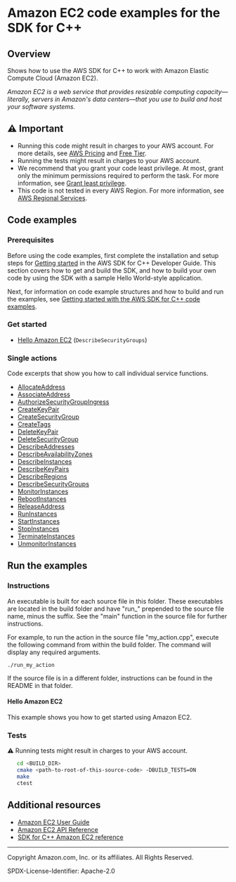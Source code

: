 # Amazon EC2 code examples for the SDK for C++

## Overview

Shows how to use the AWS SDK for C++ to work with Amazon Elastic Compute Cloud (Amazon EC2).

<!--custom.overview.start-->
<!--custom.overview.end-->

_Amazon EC2 is a web service that provides resizable computing capacity—literally, servers in Amazon's data centers—that you use to build and host your software systems._

## ⚠ Important

* Running this code might result in charges to your AWS account. For more details, see [AWS Pricing](https://aws.amazon.com/pricing/) and [Free Tier](https://aws.amazon.com/free/).
* Running the tests might result in charges to your AWS account.
* We recommend that you grant your code least privilege. At most, grant only the minimum permissions required to perform the task. For more information, see [Grant least privilege](https://docs.aws.amazon.com/IAM/latest/UserGuide/best-practices.html#grant-least-privilege).
* This code is not tested in every AWS Region. For more information, see [AWS Regional Services](https://aws.amazon.com/about-aws/global-infrastructure/regional-product-services).

<!--custom.important.start-->
<!--custom.important.end-->

## Code examples

### Prerequisites



Before using the code examples, first complete the installation and setup steps
for [Getting started](https://docs.aws.amazon.com/sdk-for-cpp/v1/developer-guide/getting-started.html) in the AWS SDK for
C++ Developer Guide.
This section covers how to get and build the SDK, and how to build your own code by using the SDK with a
sample Hello World-style application.

Next, for information on code example structures and how to build and run the examples, see [Getting started with the AWS SDK for C++ code examples](https://docs.aws.amazon.com/sdk-for-cpp/v1/developer-guide/getting-started-code-examples.html).


<!--custom.prerequisites.start-->
<!--custom.prerequisites.end-->

### Get started

- [Hello Amazon EC2](hello_ec2/CMakeLists.txt#L4) (`DescribeSecurityGroups`)


### Single actions

Code excerpts that show you how to call individual service functions.

- [AllocateAddress](allocate_address.cpp#L23)
- [AssociateAddress](associate_address.cpp#L20)
- [AuthorizeSecurityGroupIngress](authorize_security_group_ingress.cpp#L26)
- [CreateKeyPair](create_key_pair.cpp#L23)
- [CreateSecurityGroup](create_security_group.cpp#L22)
- [CreateTags](create_tags.cpp#L21)
- [DeleteKeyPair](delete_key_pair.cpp#L22)
- [DeleteSecurityGroup](delete_security_group.cpp#L22)
- [DescribeAddresses](describe_addresses.cpp#L24)
- [DescribeAvailabilityZones](describe_availability_zones.cpp#L23)
- [DescribeInstances](describe_instances.cpp#L24)
- [DescribeKeyPairs](describe_key_pairs.cpp#L24)
- [DescribeRegions](describe_regions_and_zones.cpp#L24)
- [DescribeSecurityGroups](describe_security_groups.cpp#L24)
- [MonitorInstances](monitor_instance.cpp#L23)
- [RebootInstances](reboot_instance.cpp#L22)
- [ReleaseAddress](release_address.cpp#L22)
- [RunInstances](run_instances.cpp#L23)
- [StartInstances](start_stop_instance.cpp#L27)
- [StopInstances](start_stop_instance.cpp#L72)
- [TerminateInstances](terminate_instances.cpp#L20)
- [UnmonitorInstances](monitor_instance.cpp#L70)


<!--custom.examples.start-->
<!--custom.examples.end-->

## Run the examples

### Instructions

An executable is built for each source file in this folder. These executables are located in the build folder and have
"run_" prepended to the source file name, minus the suffix. See the "main" function in the source file for further instructions.

For example, to run the action in the source file "my_action.cpp", execute the following command from within the build folder. The command
will display any required arguments.

```
./run_my_action
```

If the source file is in a different folder, instructions can be found in the README in that
folder.

<!--custom.instructions.start-->
<!--custom.instructions.end-->

#### Hello Amazon EC2

This example shows you how to get started using Amazon EC2.



### Tests

⚠ Running tests might result in charges to your AWS account.



```sh
   cd <BUILD_DIR>
   cmake <path-to-root-of-this-source-code> -DBUILD_TESTS=ON
   make
   ctest
```


<!--custom.tests.start-->
<!--custom.tests.end-->

## Additional resources

- [Amazon EC2 User Guide](https://docs.aws.amazon.com/AWSEC2/latest/UserGuide/concepts.html)
- [Amazon EC2 API Reference](https://docs.aws.amazon.com/AWSEC2/latest/APIReference/Welcome.html)
- [SDK for C++ Amazon EC2 reference](https://sdk.amazonaws.com/cpp/api/LATEST/aws-cpp-sdk-ec2/html/annotated.html)

<!--custom.resources.start-->
<!--custom.resources.end-->

---

Copyright Amazon.com, Inc. or its affiliates. All Rights Reserved.

SPDX-License-Identifier: Apache-2.0
